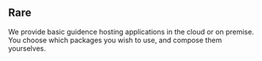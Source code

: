 ##  Rare

We provide basic guidence hosting applications in the cloud or on premise. You choose which packages you wish to use, and compose them yourselves.
